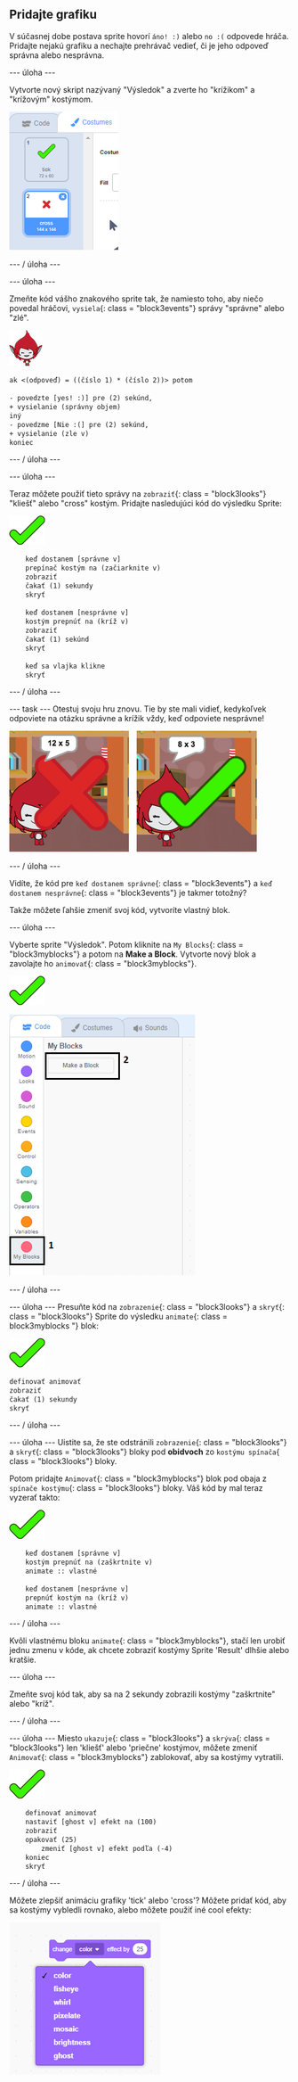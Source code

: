 ## Pridajte grafiku

V súčasnej dobe postava sprite hovorí `áno! :)` alebo `no :(` odpovede hráča. Pridajte nejakú grafiku a nechajte prehrávač vedieť, či je jeho odpoveď správna alebo nesprávna.

\--- úloha \---

Vytvorte nový skript nazývaný "Výsledok" a zverte ho "krížikom" a "krížovým" kostýmom.

![Sprite s kliešťami a krížovými kostýmami](images/brain-result.png)

\--- / úloha \---

\--- úloha \---

Zmeňte kód vášho znakového sprite tak, že namiesto toho, aby niečo povedal hráčovi, `vysiela`{: class = "block3events"} správy "správne" alebo "zlé".

![Sprite znakov](images/giga-sprite.png)

```blocks3
ak <(odpoveď) = ((číslo 1) * (číslo 2))> potom

- povedzte [yes! :)] pre (2) sekúnd,
+ vysielanie (správny objem)
iný
- povedzme [Nie :(] pre (2) sekúnd,
+ vysielanie (zle v)
koniec
```

\--- / úloha \---

\--- úloha \---

Teraz môžete použiť tieto správy na `zobraziť`{: class = "block3looks"} "kliešť" alebo "cross" kostým. Pridajte nasledujúci kód do výsledku Sprite:

![Výsledok sprite](images/result-sprite.png)

```blocks3
    keď dostanem [správne v]
    prepínač kostým na (začiarknite v)
    zobraziť
    čakať (1) sekundy
    skryť

    keď dostanem [nesprávne v]
    kostým prepnúť na (kríž v)
    zobraziť
    čakať (1) sekúnd
    skryť

    keď sa vlajka klikne
    skryť
```

\--- / úloha \---

\--- task \--- Otestuj svoju hru znovu. Tie by ste mali vidieť, kedykoľvek odpoviete na otázku správne a krížik vždy, keď odpoviete nesprávne!

![Začiarknite správne, skrížte chybnú odpoveď](images/brain-test-answer.png)

\--- / úloha \---

Vidíte, že kód pre `keď dostanem správne`{: class = "block3events"} a `keď dostanem nesprávne`{: class = "block3events"} je takmer totožný?

Takže môžete ľahšie zmeniť svoj kód, vytvoríte vlastný blok.

\--- úloha \---

Vyberte sprite "Výsledok". Potom kliknite na `My Blocks`{: class = "block3myblocks"} a potom na **Make a Block**. Vytvorte nový blok a zavolajte ho `animovať`{: class = "block3myblocks"}.

![Výsledok sprite](images/result-sprite.png)

![Vytvorte blok nazvaný animate](images/brain-animate-function.png)

\--- / úloha \---

\--- úloha \--- Presuňte kód na `zobrazenie`{: class = "block3looks"} a `skryť`{: class = "block3looks"} Sprite do výsledku `animate`{: class = block3myblocks "} blok:

![Výsledok sprite](images/result-sprite.png)

```blocks3
definovať animovať
zobraziť
čakať (1) sekundy
skryť
```

\--- / úloha \---

\--- úloha \--- Uistite sa, že ste odstránili `zobrazenie`{: class = "block3looks"} a `skryť`{: class = "block3looks"} bloky pod **obidvoch** zo `kostýmu spínača`{ class = "block3looks"} bloky.

Potom pridajte `Animovať`{: class = "block3myblocks"} blok pod obaja z `spínače kostýmu`{: class = "block3looks"} bloky. Váš kód by mal teraz vyzerať takto:

![Výsledok sprite](images/result-sprite.png)

```blocks3
    keď dostanem [správne v]
    kostým prepnúť na (zaškrtnite v)
    animate :: vlastné

    keď dostanem [nesprávne v]
    prepnúť kostým na (kríž v)
    animate :: vlastné
```

\--- / úloha \---

Kvôli vlastnému bloku `animate`{: class = "block3myblocks"}, stačí len urobiť jednu zmenu v kóde, ak chcete zobraziť kostýmy Sprite 'Result' dlhšie alebo kratšie.

\--- úloha \---

Zmeňte svoj kód tak, aby sa na 2 sekundy zobrazili kostýmy "zaškrtnite" alebo "kríž".

\--- / úloha \---

\--- úloha \--- Miesto `ukazuje`{: class = "block3looks"} a `skrýva`{: class = "block3looks"} len 'kliešť' alebo 'priečne' kostýmov, môžete zmeniť `Animovať`{: class = "block3myblocks"} zablokovať, aby sa kostýmy vytratili.

![Výsledok sprite](images/result-sprite.png)

```blocks3
    definovať animovať
    nastaviť [ghost v] efekt na (100)
    zobraziť
    opakovať (25)
        zmeniť [ghost v] efekt podľa (-4)
    koniec
    skryť
```

\--- / úloha \---

Môžete zlepšiť animáciu grafiky 'tick' alebo 'cross'? Môžete pridať kód, aby sa kostýmy vybledli rovnako, alebo môžete použiť iné cool efekty:

![screenshot](images/brain-effects.png)